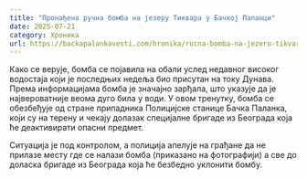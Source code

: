 ```yaml
---
title: "Пронађена ручна бомба на језеру Тиквара у Бачкој Паланци"
date: 2025-07-21
category: Хроника
url: https://backapalankavesti.com/hronika/rucna-bomba-na-jezeru-tikvara/
---
```


Како се верује, бомба се појавила на обали услед недавног високог водостаја који је последњих недеља био присутан на току Дунава. Према информацијама бомба је значајно зарђала, што указује да је највероватније веома дуго била у води. У овом тренутку, бомба се обезбеђује од стране припадника Полицијске станице Бачка Паланка, који су на терену и чекају долазак специјалне бригаде из Београда која ће деактивирати опасни предмет.

Ситуација је под контролом, а полиција апелује на грађане да не прилазе месту где се налази бомба (приказано на фотографији) а све до доласка бригаде из Београда која ће безбедно уклонити бомбу.
